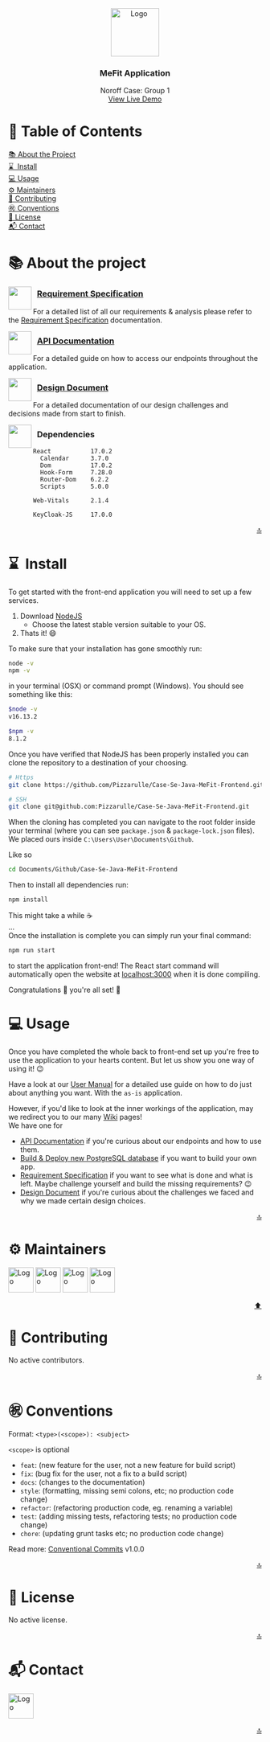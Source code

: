 <div id="top"></div>

<div align="center">
  <img src="https://img.icons8.com/color/96/000000/bench-press-with-dumbbells.png" alt="Logo" width="96" height="96">
  <h3 align="center">MeFit Application</h3>
  <p align="center">
    Noroff Case: Group 1
    <br />
    <a href="https://java-se-mefit-frontend-develop.herokuapp.com/">View Live Demo</a>
  </p>
</div>

<!-- TABLE OF CONTENTS -->
# 📙 Table of Contents
[📚 About the Project](-about-the-project)  
[⌛&nbsp; Install](-install)  
[💻 Usage](-usage)  
[⚙ Maintainers](-maintainers)  
[🤝 Contributing](-contributing)  
[㊗ Conventions](-conventions)  
[📝 License](-license)  
[📬 Contact](-contact)  

<!-- ABOUT THE PROJECT -->
# 📚 About the project
<img align="left" width="46" src="https://img.icons8.com/color/480/000000/rules-book.png">
<h3>&nbsp; <a href="https://github.com/Cusatelli/Case-Se-Java-MeFit/wiki/Requirement-Specification">Requirement Specification</a></h3>

For a detailed list of all our requirements & analysis please refer to the [Requirement Specification](https://github.com/Cusatelli/Case-Se-Java-MeFit/wiki/Requirement-Specification) documentation.

<img align="left" width="46" src="https://img.icons8.com/color/480/000000/rules-book.png">
<h3>&nbsp; <a href="https://github.com/Cusatelli/Case-Se-Java-MeFit/wiki/API-Documentation">API Documentation</a></h3>

For a detailed guide on how to access our endpoints throughout the application.

<img align="left" width="46" src="https://img.icons8.com/color/480/000000/rules-book.png">
<h3>&nbsp; <a href="https://github.com/Cusatelli/Case-Se-Java-MeFit/wiki/Design-Document">Design Document</a></h3>

For a detailed documentation of our design challenges and decisions made from start to finish.

<img align="left" width="46" src="https://img.icons8.com/color/480/000000/tree-structure.png">
<h3>&nbsp; Dependencies</h3>

```
React           17.0.2
  Calendar      3.7.0
  Dom           17.0.2
  Hook-Form     7.28.0
  Router-Dom    6.2.2
  Scripts       5.0.0
  
Web-Vitals      2.1.4
    
KeyCloak-JS     17.0.0
```

<p align="right"><!-- BACK TO TOP -->
  <a href="#top" align="right">🔝</a>
</p>

<!-- INSTALL -->
# ⌛&nbsp; Install
To get started with the front-end application you will need to set up a few services.
1. Download [NodeJS](https://nodejs.org/en/download/)
   * Choose the latest stable version suitable to your OS.
2. Thats it! 😄

To make sure that your installation has gone smoothly run:
```bash
node -v
npm -v
```
in your terminal (OSX) or command prompt (Windows).
You should see something like this:
```bash
$node -v
v16.13.2

$npm -v
8.1.2
```

Once you have verified that NodeJS has been properly installed you can clone the repository to a destination of your choosing.
```bash
# Https
git clone https://github.com/Pizzarulle/Case-Se-Java-MeFit-Frontend.git

# SSH
git clone git@github.com:Pizzarulle/Case-Se-Java-MeFit-Frontend.git
```

When the cloning has completed you can navigate to the root folder inside your terminal (where you can see `package.json` & `package-lock.json` files). 
We placed ours inside `C:\Users\User\Documents\Github`.

Like so
```bash
cd Documents/Github/Case-Se-Java-MeFit-Frontend
```

Then to install all dependencies run:
```bash
npm install
```
This might take a while ☕  
...  
Once the installation is complete you can simply run your final command:
```bash
npm run start
```
to start the application front-end! The React start command will automatically open the website at [localhost:3000](http://localhost:3000/) when it is done compiling.


Congratulations 🎉 you're all set! 🎈

<!-- USAGE -->
# 💻 Usage
Once you have completed the whole back to front-end set up you're free to use the application to your hearts content. But let us show you one way of using it! 😉

Have a look at our [User Manual](https://github.com/Cusatelli/Case-Se-Java-MeFit/wiki/User-Manual) for a detailed use guide on how to do just about anything you want. With the `as-is` application.  

However, if you'd like to look at the inner workings of the application, may we redirect you to our many [Wiki](https://github.com/Cusatelli/Case-Se-Java-MeFit/wiki) pages!  
We have one for
* [API Documentation](https://github.com/Cusatelli/Case-Se-Java-MeFit/wiki/API-Documentation) if you're curious about our endpoints and how to use them.
* [Build & Deploy new PostgreSQL database](https://github.com/Cusatelli/Case-Se-Java-MeFit/wiki/Build-&-Deploy-new-PostgreSQL-database) if you want to build your own app.
* [Requirement Specification](https://github.com/Cusatelli/Case-Se-Java-MeFit/wiki/Requirement-Specification) if you want to see what is done and what is left. Maybe challenge yourself and build the missing requirements? 😉
* [Design Document](https://github.com/Cusatelli/Case-Se-Java-MeFit/wiki/Design-Document) if you're curious about the challenges we faced and why we made certain design choices.

<p align="right"><!-- BACK TO TOP -->
  <a href="#top" align="right">🔝</a>
</p>

<!-- MAINTAINERS -->
# ⚙ Maintainers
<a href="https://github.com/Cusatelli"><img src="https://avatars.githubusercontent.com/u/39692033?v=4" alt="Logo" width="50"></a>
<a href="https://github.com/meckan"><img src="https://avatars.githubusercontent.com/u/15233202?v=4" alt="Logo" width="50"></a>
<a href="https://github.com/OmarAbdiAli"><img src="https://avatars.githubusercontent.com/u/97539265?v=4" alt="Logo" width="50"></a>
<a href="https://github.com/Pizzarulle"><img src="https://avatars.githubusercontent.com/u/48913785?v=4" alt="Logo" width="50"></a>

<p align="right"><!-- BACK TO TOP -->
  <a href="#top" align="right">⬆️</a>
</p>

<!-- CONTRIBUTING -->
# 🤝 Contributing
No active contributors.

<p align="right"><!-- BACK TO TOP -->
  <a href="#top" align="right">🔝</a>
</p>

<!-- CONVENTIONS -->
# ㊗ Conventions
Format: `<type>(<scope>): <subject>`

`<scope>` is optional

- `feat`: (new feature for the user, not a new feature for build script)
- `fix`: (bug fix for the user, not a fix to a build script)
- `docs`: (changes to the documentation)
- `style`: (formatting, missing semi colons, etc; no production code change)
- `refactor`: (refactoring production code, eg. renaming a variable)
- `test`: (adding missing tests, refactoring tests; no production code change)
- `chore`: (updating grunt tasks etc; no production code change)

Read more: [Conventional Commits](https://www.conventionalcommits.org/en/v1.0.0/) v1.0.0

<p align="right"><!-- BACK TO TOP -->
  <a href="#top" align="right">🔝</a>
</p>

<!-- LICENSE -->
# 📝 License
No active license.

<p align="right"><!-- BACK TO TOP -->
  <a href="#top" align="right">🔝</a>
</p>

<!-- CONTACT -->
# 📬 Contact
<a href="mailto:github.cusatelli@gmail.com"><img src="https://avatars.githubusercontent.com/u/39692033?v=4" alt="Logo" width="50"></a>

<p align="right"><!-- BACK TO TOP -->
  <a href="#top" align="right">🔝</a>
</p>

